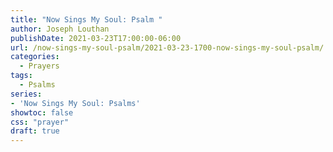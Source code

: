 ```yaml
---
title: "Now Sings My Soul: Psalm "
author: Joseph Louthan
publishDate: 2021-03-23T17:00:00-06:00
url: /now-sings-my-soul-psalm/2021-03-23-1700-now-sings-my-soul-psalm/
categories:
  - Prayers
tags:
  - Psalms
series:
- 'Now Sings My Soul: Psalms'
showtoc: false
css: "prayer"
draft: true
---
```

<div style="font-variant: small-caps;">

</div>

```text

```